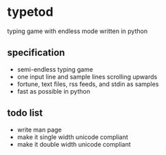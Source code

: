 # typetod
typing game with endless mode written in python

## specification
* semi-endless typing game
* one input line and sample lines scrolling upwards
* fortune, text files, rss feeds, and stdin as samples
* fast as possible in python

## todo list
* write man page
* make it single width unicode compliant
* make it double width unicode compliant
